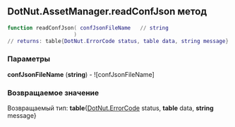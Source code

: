 ## DotNut.AssetManager.readConfJson метод


```lua
function readConfJson( confJsonFileName   // string
                     )
// returns: table{DotNut.ErrorCode status, table data, string message}
```


### Параметры

**confJsonFileName** (**string**) - ![confJsonFileName]

### Возвращаемое значение

Возвращаемый тип: **table**{[DotNut.ErrorCode](../../DotNut/ErrorCode.md) status, **table** data, **string** message}

